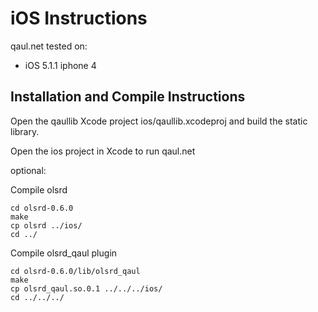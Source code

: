 iOS Instructions
================

qaul.net tested on:
* iOS 5.1.1 iphone 4


Installation and Compile Instructions
--------------------------------------

Open the qaullib Xcode project ios/qaullib.xcodeproj and build the static library.

Open the ios project in Xcode to run qaul.net


optional:

Compile olsrd

    cd olsrd-0.6.0
    make
    cp olsrd ../ios/
    cd ../

Compile olsrd_qaul plugin

    cd olsrd-0.6.0/lib/olsrd_qaul
    make
    cp olsrd_qaul.so.0.1 ../../../ios/
    cd ../../../
